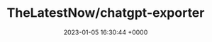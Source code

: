 ---
title: "TheLatestNow/chatgpt-exporter"
link: "https://github.com/TheLatestNow/chatgpt-exporter"
date: "2023-01-05 16:30:44 +0000"
---